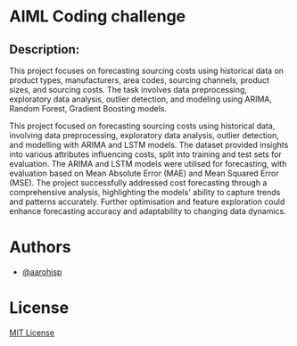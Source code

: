 # AIML Coding challenge 

## Description:
This project focuses on forecasting sourcing costs using historical data on product types, manufacturers, area codes, sourcing channels, product sizes, and sourcing costs. The task involves data preprocessing, exploratory data analysis, outlier detection, and modeling using ARIMA, Random Forest, Gradient Boosting models.

This project focused on forecasting sourcing costs using historical data, involving data preprocessing, exploratory data analysis, outlier detection, and modelling with ARIMA and LSTM models. The dataset provided insights into various attributes influencing costs, split into training and test sets for evaluation. The ARIMA and LSTM models were utilised for forecasting, with evaluation based on Mean Absolute Error (MAE) and Mean Squared Error (MSE). The project successfully addressed cost forecasting through a comprehensive analysis, highlighting the models' ability to capture trends and patterns accurately. Further optimisation and feature exploration could enhance forecasting accuracy and adaptability to changing data dynamics.


# Authors
* [@aarohisp](https://www.linkedin.com/in/aarohipanicker)

# License
[MIT License]()
